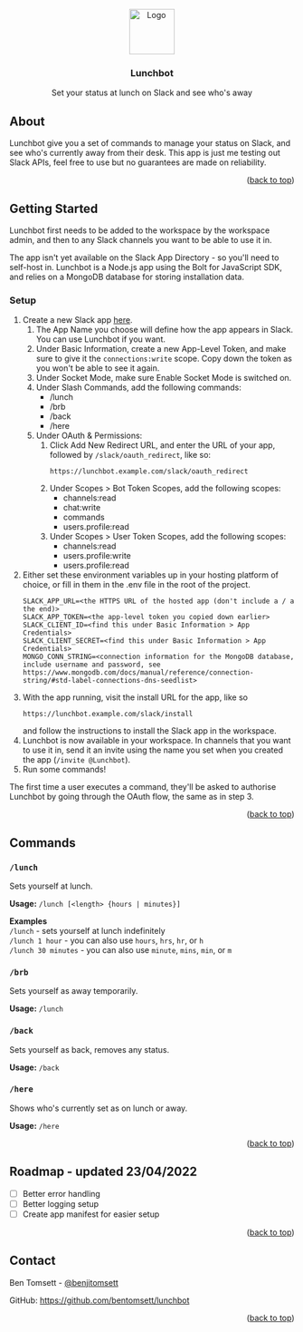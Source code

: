 <div id="top"></div>

<br />
<div align="center">
  <img src="https://emojipedia-us.s3.dualstack.us-west-1.amazonaws.com/thumbs/240/apple/325/hamburger_1f354.png" alt="Logo" width="80" height="80">

<h3 align="center">Lunchbot</h3>
  <p align="center">
    Set your status at lunch on Slack and see who's away
  </p>
</div>


## About
Lunchbot give you a set of commands to manage your status on Slack, and see who's currently away from their desk.
This app is just me testing out Slack APIs, feel free to use but no guarantees are made on reliability.

<p align="right">(<a href="#top">back to top</a>)</p>

## Getting Started
Lunchbot first needs to be added to the workspace by the workspace admin, and then to any Slack channels you want to be able to use it in.

The app isn't yet available on the Slack App Directory - so you'll need to self-host in. Lunchbot is a Node.js app using the Bolt for JavaScript SDK, and relies on a MongoDB database for storing installation data.

### Setup
1) Create a new Slack app [here](https://api.slack.com/apps?new_app=1).
   1) The App Name you choose will define how the app appears in Slack. You can use Lunchbot if you want.
   2) Under Basic Information, create a new App-Level Token, and make sure to give it the `connections:write` scope. Copy down the token as you won't be able to see it again.
   3) Under Socket Mode, make sure Enable Socket Mode is switched on.
   4) Under Slash Commands, add the following commands:
      - /lunch
      - /brb
      - /back
      - /here
   5) Under OAuth & Permissions:
      1) Click Add New Redirect URL, and enter the URL of your app, followed by `/slack/oauth_redirect`, like so:
         ```
         https://lunchbot.example.com/slack/oauth_redirect
         ```
      2) Under Scopes > Bot Token Scopes, add the following scopes:
         - channels:read
         - chat:write
         - commands
         - users.profile:read
      3) Under Scopes > User Token Scopes, add the following scopes:
         - channels:read
         - users.profile:write
         - users.profile:read
2) Either set these environment variables up in your hosting platform of choice, or fill in them in the .env file in the root of the project.
    ```dotenv
    SLACK_APP_URL=<the HTTPS URL of the hosted app (don't include a / a the end)>
    SLACK_APP_TOKEN=<the app-level token you copied down earlier>
    SLACK_CLIENT_ID=<find this under Basic Information > App Credentials>
    SLACK_CLIENT_SECRET=<find this under Basic Information > App Credentials>
    MONGO_CONN_STRING=<connection information for the MongoDB database, include username and password, see https://www.mongodb.com/docs/manual/reference/connection-string/#std-label-connections-dns-seedlist>
    ```
3) With the app running, visit the install URL for the app, like so
   ```
   https://lunchbot.example.com/slack/install
   ```
   and follow the instructions to install the Slack app in the workspace.
4) Lunchbot is now available in your workspace. In channels that you want to use it in, send it an invite using the name you set when you created the app (`/invite @Lunchbot`).
5) Run some commands!

The first time a user executes a command, they'll be asked to authorise Lunchbot by going through the OAuth flow, the same as in step 3.

<p align="right">(<a href="#top">back to top</a>)</p>

## Commands

### `/lunch`
Sets yourself at lunch.

**Usage:** `/lunch [<length> {hours | minutes}] `

**Examples**<br/>
`/lunch` - sets yourself at lunch indefinitely<br/>
`/lunch 1 hour` - you can also use `hours`, `hrs`, `hr`, or `h`</br>
`/lunch 30 minutes` - you can also use `minute`, `mins`, `min`, or `m`</br>

### `/brb`
Sets yourself as away temporarily.

**Usage:** `/lunch`

### `/back`
Sets yourself as back, removes any status.

**Usage:** `/back`

### `/here`
Shows who's currently set as on lunch or away.

**Usage:** `/here`

<p align="right">(<a href="#top">back to top</a>)</p>

## Roadmap - updated 23/04/2022
- [ ] Better error handling
- [ ] Better logging setup
- [ ] Create app manifest for easier setup

<p align="right">(<a href="#top">back to top</a>)</p>

## Contact
Ben Tomsett - [@benjitomsett](https://twitter.com/benjitomsett)

GitHub: https://github.com/bentomsett/lunchbot

<p align="right">(<a href="#top">back to top</a>)</p>
